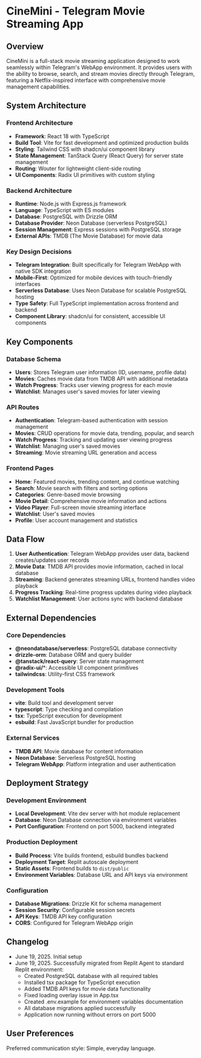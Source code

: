 # CineMini - Telegram Movie Streaming App

## Overview

CineMini is a full-stack movie streaming application designed to work seamlessly within Telegram's WebApp environment. It provides users with the ability to browse, search, and stream movies directly through Telegram, featuring a Netflix-inspired interface with comprehensive movie management capabilities.

## System Architecture

### Frontend Architecture
- **Framework**: React 18 with TypeScript
- **Build Tool**: Vite for fast development and optimized production builds
- **Styling**: Tailwind CSS with shadcn/ui component library
- **State Management**: TanStack Query (React Query) for server state management
- **Routing**: Wouter for lightweight client-side routing
- **UI Components**: Radix UI primitives with custom styling

### Backend Architecture
- **Runtime**: Node.js with Express.js framework
- **Language**: TypeScript with ES modules
- **Database**: PostgreSQL with Drizzle ORM
- **Database Provider**: Neon Database (serverless PostgreSQL)
- **Session Management**: Express sessions with PostgreSQL storage
- **External APIs**: TMDB (The Movie Database) for movie data

### Key Design Decisions
- **Telegram Integration**: Built specifically for Telegram WebApp with native SDK integration
- **Mobile-First**: Optimized for mobile devices with touch-friendly interfaces
- **Serverless Database**: Uses Neon Database for scalable PostgreSQL hosting
- **Type Safety**: Full TypeScript implementation across frontend and backend
- **Component Library**: shadcn/ui for consistent, accessible UI components

## Key Components

### Database Schema
- **Users**: Stores Telegram user information (ID, username, profile data)
- **Movies**: Caches movie data from TMDB API with additional metadata
- **Watch Progress**: Tracks user viewing progress for each movie
- **Watchlist**: Manages user's saved movies for later viewing

### API Routes
- **Authentication**: Telegram-based authentication with session management
- **Movies**: CRUD operations for movie data, trending, popular, and search
- **Watch Progress**: Tracking and updating user viewing progress
- **Watchlist**: Managing user's saved movies
- **Streaming**: Movie streaming URL generation and access

### Frontend Pages
- **Home**: Featured movies, trending content, and continue watching
- **Search**: Movie search with filters and sorting options
- **Categories**: Genre-based movie browsing
- **Movie Detail**: Comprehensive movie information and actions
- **Video Player**: Full-screen movie streaming interface
- **Watchlist**: User's saved movies
- **Profile**: User account management and statistics

## Data Flow

1. **User Authentication**: Telegram WebApp provides user data, backend creates/updates user records
2. **Movie Data**: TMDB API provides movie information, cached in local database
3. **Streaming**: Backend generates streaming URLs, frontend handles video playback
4. **Progress Tracking**: Real-time progress updates during video playback
5. **Watchlist Management**: User actions sync with backend database

## External Dependencies

### Core Dependencies
- **@neondatabase/serverless**: PostgreSQL database connectivity
- **drizzle-orm**: Database ORM and query builder
- **@tanstack/react-query**: Server state management
- **@radix-ui/***: Accessible UI component primitives
- **tailwindcss**: Utility-first CSS framework

### Development Tools
- **vite**: Build tool and development server
- **typescript**: Type checking and compilation
- **tsx**: TypeScript execution for development
- **esbuild**: Fast JavaScript bundler for production

### External Services
- **TMDB API**: Movie database for content information
- **Neon Database**: Serverless PostgreSQL hosting
- **Telegram WebApp**: Platform integration and user authentication

## Deployment Strategy

### Development Environment
- **Local Development**: Vite dev server with hot module replacement
- **Database**: Neon Database connection via environment variables
- **Port Configuration**: Frontend on port 5000, backend integrated

### Production Deployment
- **Build Process**: Vite builds frontend, esbuild bundles backend
- **Deployment Target**: Replit autoscale deployment
- **Static Assets**: Frontend builds to `dist/public`
- **Environment Variables**: Database URL and API keys via environment

### Configuration
- **Database Migrations**: Drizzle Kit for schema management
- **Session Security**: Configurable session secrets
- **API Keys**: TMDB API key configuration
- **CORS**: Configured for Telegram WebApp origin

## Changelog

- June 19, 2025. Initial setup
- June 19, 2025. Successfully migrated from Replit Agent to standard Replit environment:
  - Created PostgreSQL database with all required tables
  - Installed tsx package for TypeScript execution
  - Added TMDB API keys for movie data functionality
  - Fixed loading overlay issue in App.tsx
  - Created .env.example for environment variables documentation
  - All database migrations applied successfully
  - Application now running without errors on port 5000

## User Preferences

Preferred communication style: Simple, everyday language.
